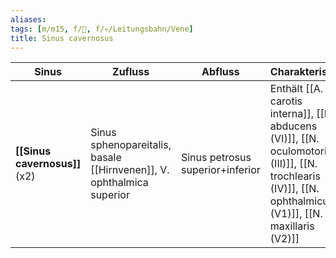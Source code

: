 ```yaml
---
aliases: 
tags: [m/m15, f/🧠, f/💀/Leitungsbahn/Vene]
title: Sinus cavernosus
---
```

Sinus|Zufluss|Abfluss|Charakteristika
-|-|-|-
**[[Sinus cavernosus]]** (x2)|Sinus sphenopareitalis, basale [[Hirnvenen]], V. ophthalmica superior|Sinus petrosus superior+inferior|Enthält [[A. carotis interna]], [[N. abducens (VI)]], [[N. oculomotorius (III)]], [[N. trochlearis (IV)]], [[N. ophthalmicus (V1)]], [[N. maxillaris (V2)]]